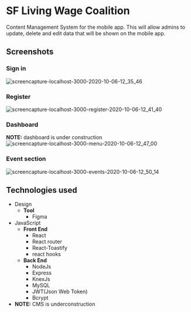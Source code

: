 # SF Living Wage Coalition
Content Management System for the mobile app. This will allow admins to update, delete and edit data that will be shown on the mobile app.

## Screenshots
### Sign in
![screencapture-localhost-3000-2020-10-06-12_35_46](https://user-images.githubusercontent.com/27458911/95251631-ace1c000-07d0-11eb-896f-b1c491516409.png)

### Register
![screencapture-localhost-3000-register-2020-10-06-12_41_40](https://user-images.githubusercontent.com/27458911/95252185-7c4e5600-07d1-11eb-9a22-0ca6dbd2e503.png)


### Dashboard
__NOTE:__ dashboard is under construction
![screencapture-localhost-3000-menu-2020-10-06-12_47_00](https://user-images.githubusercontent.com/27458911/95252654-21692e80-07d2-11eb-80b3-f5034c3b7055.png)

### Event section
![screencapture-localhost-3000-events-2020-10-06-12_50_14](https://user-images.githubusercontent.com/27458911/95252955-8f155a80-07d2-11eb-8a79-04f905771483.png)

## Technologies used
* Design
  * __Tool__
    * Figma
* JavaScript
  * __Front End__
    * React
    * React router
    * React-Toastify
    * react hooks
  * __Back End__
    * NodeJs
    * Express
    * KnexJs
    * MySQL
    * JWT(Json Web Token)
    * Bcrypt 
* __NOTE:__ CMS is underconstruction
